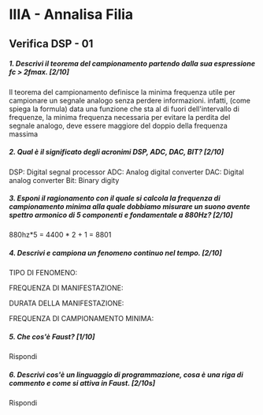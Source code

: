 # IIIA - Annalisa Filia

## Verifica DSP - 01

##### 1. Descrivi il teorema del campionamento partendo dalla sua espressione _fc > 2fmax_. [2/10]
Il teorema del campionamento definisce la minima frequenza utile per campionare un segnale analogo senza perdere informazioni. infatti, (come spiega la formula) data una funzione che sta al di fuori dell'intervallo di frequenze, la minima frequenza necessaria per evitare la perdita del segnale analogo, deve essere maggiore del doppio della frequenza massima

##### 2. Qual è il significato degli acronimi _DSP_, _ADC_, _DAC_, _BIT_? [2/10]
DSP: Digital segnal processor
ADC: Analog digital converter
DAC: Digital analog converter
Bit: Binary digity

##### 3. Esponi il ragionamento con il quale si calcola la frequenza di campionamento minima alla quale dobbiamo misurare un suono avente spettro armonico di 5 componenti e fondamentale a _880Hz_? [2/10]

880hz*5 = 4400 * 2 + 1 = 8801

##### 4. Descrivi e campiona un fenomeno continuo nel tempo. [2/10]

TIPO DI FENOMENO:

FREQUENZA DI MANIFESTAZIONE:

DURATA DELLA MANIFESTAZIONE:

FREQUENZA DI CAMPIONAMENTO MINIMA:

##### 5. Che cos'è _Faust_? [1/10]

Rispondi

##### 6. Descrivi cos'è un linguaggio di programmazione, cosa è una riga di commento e come si attiva in _Faust_. [2/10s]

Rispondi
